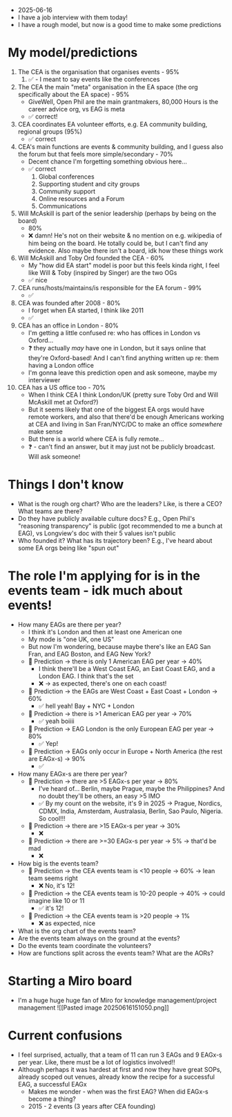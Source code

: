 - 2025-06-16
- I have a job interview with them today! 
- I have a rough model, but now is a good time to make some predictions
# My model/predictions
1. The CEA is the organisation that organises events - 95% 
	1. ✅ - I meant to say events like the conferences
2. The CEA the main "meta" organisation in the EA space (the org specifically about the EA space) - 95%
	- GiveWell, Open Phil are the main grantmakers, 80,000 Hours is the career advice org, vs EAG is meta
	- ✅ correct!
3. CEA coordinates EA volunteer efforts, e.g. EA community building, regional groups (95%)
	- ✅ correct
4. CEA's main functions are events & community building, and I guess also the forum but that feels more simple/secondary - 70%
	- Decent chance I'm forgetting something obvious here...
	- ✅ correct
		1. Global conferences
		2. Supporting student and city groups 
		3. Community support 
		4. Online resources and a Forum 
		5. Communications
5. Will McAskill is part of the senior leadership (perhaps by being on the board)
	- 80%
	- ❌ damn! He's not on their website & no mention on e.g. wikipedia of him being on the board. He totally could be, but I can't find any evidence. Also maybe there isn't a board, idk how these things work
6. Will McAskill and Toby Ord founded the CEA - 60%
	- My "how did EA start" model is poor but this feels kinda right, I feel like Will & Toby (inspired by Singer) are the two OGs
	- ✅ nice
7. CEA runs/hosts/maintains/is responsible for the EA forum - 99%
	- ✅
8. CEA was founded after 2008 - 80%
	- I forget when EA started, I think like 2011
	- ✅
9. CEA has an office in London - 80%
	- I'm getting a little confused re: who has offices in London vs Oxford...
	- ❓ they actually *may* have one in London, but it says online that they're Oxford-based! And I can't find anything written up re: them having a London office
	- I'm gonna leave this prediction open and ask someone, maybe my interviewer
10. CEA has a US office too - 70%
	- When I think CEA I think London/UK (pretty sure Toby Ord and Will McAskill met at Oxford?)
	- But it seems likely that one of the biggest EA orgs would have remote workers, and also that there'd be enough Americans working at CEA and living in San Fran/NYC/DC to make an office *somewhere* make sense
	- But there is a world where CEA is fully remote...
	- ❓ - can't find an answer, but it may just not be publicly broadcast. Will ask someone!
# Things I don't know
- What is the rough org chart? Who are the leaders? Like, is there a CEO? What teams are there?
- Do they have publicly available culture docs? E.g., Open Phil's "reasoning transparency" is public (got recommended to me a bunch at EAG), vs Longview's doc with their 5 values isn't public
- Who founded it? What has its trajectory been? E.g., I've heard about some EA orgs being like "spun out"
# The role I'm applying for is in the events team - idk much about events!
- How many EAGs are there per year? 
	- I think it's London and then at least one American one
	- My mode is "one UK, one US"
	- But now I'm wondering, because maybe there's like an EAG San Fran, and EAG Boston, and EAG New York? 
	- 🤔 Prediction → there is only 1 American EAG per year → 40%
		- I think there'll be a West Coast EAG, an East Coast EAG, and a London EAG. I think that's the set
		- ❌ → as expected, there's one on each coast!
	- 🤔 Prediction → the EAGs are West Coast + East Coast + London → 60%
		- ✅ hell yeah! Bay + NYC + London
	- 🤔 Prediction → there is >1 American EAG per year → 70%
		- ✅ yeah boiiii
	- 🤔 Prediction → EAG London is the only European EAG per year → 80%
		- ✅ Yep!
	- 🤔 Prediction → EAGs only occur in Europe + North America (the rest are EAGx-s) → 90%
		- ✅
- How many EAGx-s are there per year? 
	- 🤔 Prediction → there are >5 EAGx-s per year → 80%
		- I've heard of... Berlin, maybe Prague, maybe the Philippines? And no doubt they'll be others, an easy >5 IMO
		- ✅ By my count on the website, it's 9 in 2025 → Prague, Nordics, CDMX, India, Amsterdam, Australasia, Berlin, Sao Paulo, Nigeria. So cool!!!
	- 🤔 Prediction → there are >15 EAGx-s per year → 30%
		- ❌
	- 🤔 Prediction → there are >=30 EAGx-s per year → 5% → that'd be mad
		- ❌
- How big is the events team?
	- 🤔 Prediction → the CEA events team is <10 people → 60% → lean team seems right
		- ❌ No, it's 12!
	- 🤔 Prediction → the CEA events team is 10-20 people → 40% → could imagine like 10 or 11
		- ✅ it's 12!
	- 🤔 Prediction → the CEA events team is >20 people → 1%
		- ❌ as expected, nice
- What is the org chart of the events team? 
- Are the events team always on the ground at the events? 
- Do the events team coordinate the volunteers?
- How are functions split across the events team? What are the AORs?
# Starting a Miro board
- I'm a huge huge huge fan of Miro for knowledge management/project management
![[Pasted image 20250616151050.png]]
# Current confusions
- I feel surprised, actually, that a team of 11 can run 3 EAGs and 9 EAGx-s per year. Like, there must be a lot of logistics involved!! 
- Although perhaps it was hardest at first and now they have great SOPs, already scoped out venues, already know the recipe for a successful EAG, a successful EAGx
	- Makes me wonder - when was the first EAG? When did EAGx-s become a thing? 
	- 2015 - 2 events (3 years after CEA founding)
